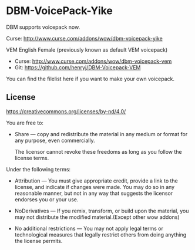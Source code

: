# DBM-VoicePack-Yike

DBM supports voicepack now.

Curse: http://www.curse.com/addons/wow/dbm-voicepack-yike

VEM English Female (previously known as default VEM voicepack)
 * Curse: http://www.curse.com/addons/wow/dbm-voicepack-vem
 * Git: https://github.com/henryj/DBM-Voicepack-VEM

You can find the filelist here if you want to make your own voicepack.


License
------
https://creativecommons.org/licenses/by-nd/4.0/

You are free to:

 *  Share — copy and redistribute the material in any medium or format for any purpose, even commercially.

    The licensor cannot revoke these freedoms as long as you follow the license terms.

Under the following terms:

 * Attribution — You must give appropriate credit, provide a link to the license, and indicate if changes were made. You may do so in any reasonable manner, but not in any way that suggests the licensor endorses you or your use.

 * NoDerivatives — If you remix, transform, or build upon the material, you may not distribute the modified material.(Except other wow addons)

 * No additional restrictions — You may not apply legal terms or technological measures that legally restrict others from doing anything the license permits.

